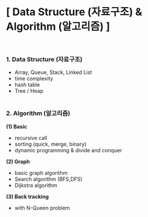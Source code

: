 # [ Data Structure (자료구조) & Algorithm (알고리즘) ]
</br>

### 1. Data Structure (자료구조)
- Array, Queue, Stack, Linked List
- time complexity
- hash table
- Tree / Heap </br> </br>

### 2. Algorithm (알고리즘)
**(1) Basic**
- recursive call
- sorting (quick, merge, binary)
- dynamic programming & divide and conquer </br>

**(2) Graph**
- basic graph algorithm
- Search algorithm (BFS,DFS)
- Dijkstra algorithm </br>

**(3) Back tracking**
- with N-Queen problem

